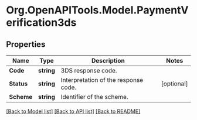 # Org.OpenAPITools.Model.PaymentVerification3ds
## Properties

Name | Type | Description | Notes
------------ | ------------- | ------------- | -------------
**Code** | **string** | 3DS response code. | 
**Status** | **string** | Interpretation of the response code. | [optional] 
**Scheme** | **string** | Identifier of the scheme. | 

[[Back to Model list]](../README.md#documentation-for-models) [[Back to API list]](../README.md#documentation-for-api-endpoints) [[Back to README]](../README.md)


